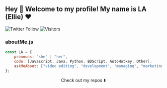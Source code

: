 ## Hey 👋 Welcome to my profile! My name is LA (Ellie) ❤


![Twitter Follow](https://img.shields.io/twitter/follow/xLaraBTW?style=social)
![Visitors](https://visitor-badge.glitch.me/badge?page_id=callmela)

### aboutMe.js

```javascript
const LA = {
    pronouns: "she" | "her",
    code: [Javascript, Java, Python, BDScript, AutoHotkey, Other],
    askMeAbout: ["video editing", "development", "managing", "marketing", "music", "coffee"]
};
```

<p align="center">
Check out my repos ⬇️  
</p>

